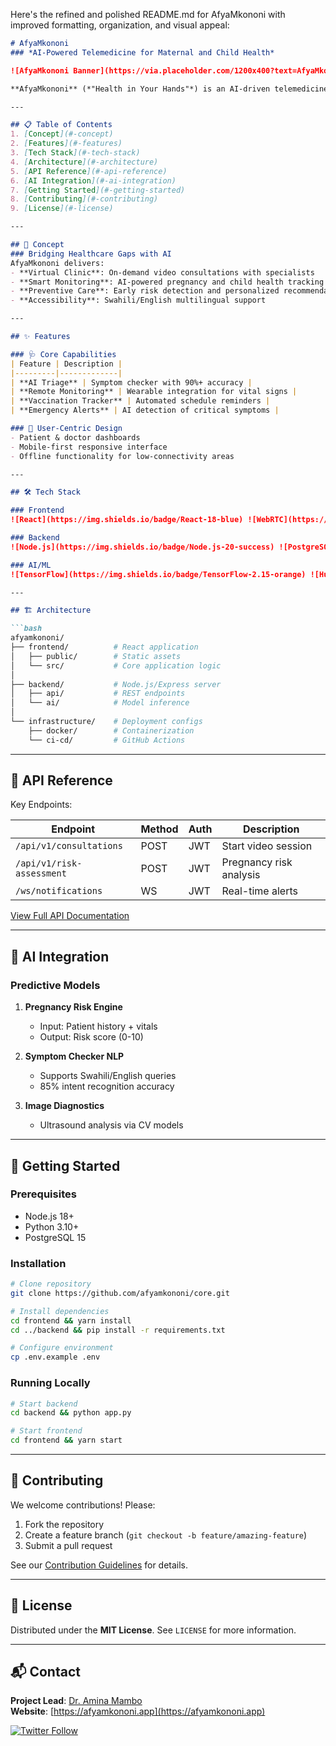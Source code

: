 Here's the refined and polished README.md for AfyaMkononi with improved formatting, organization, and visual appeal:

```markdown
# AfyaMkononi  
### *AI-Powered Telemedicine for Maternal and Child Health*  

![AfyaMkononi Banner](https://via.placeholder.com/1200x400?text=AfyaMkononi+-+Health+in+Your+Hands)  

**AfyaMkononi** (*"Health in Your Hands"*) is an AI-driven telemedicine platform revolutionizing maternal and child healthcare in underserved communities through accessible, intelligent remote care solutions.

---

## 📋 Table of Contents
1. [Concept](#-concept)  
2. [Features](#-features)  
3. [Tech Stack](#-tech-stack)  
4. [Architecture](#-architecture)  
5. [API Reference](#-api-reference)  
6. [AI Integration](#-ai-integration)  
7. [Getting Started](#-getting-started)  
8. [Contributing](#-contributing)  
9. [License](#-license)  

---

## 🌟 Concept  
### Bridging Healthcare Gaps with AI  
AfyaMkononi delivers:  
- **Virtual Clinic**: On-demand video consultations with specialists  
- **Smart Monitoring**: AI-powered pregnancy and child health tracking  
- **Preventive Care**: Early risk detection and personalized recommendations  
- **Accessibility**: Swahili/English multilingual support  

---

## ✨ Features  

### 🩺 Core Capabilities  
| Feature | Description |  
|---------|-------------|  
| **AI Triage** | Symptom checker with 90%+ accuracy |  
| **Remote Monitoring** | Wearable integration for vital signs |  
| **Vaccination Tracker** | Automated schedule reminders |  
| **Emergency Alerts** | AI detection of critical symptoms |  

### 📱 User-Centric Design  
- Patient & doctor dashboards  
- Mobile-first responsive interface  
- Offline functionality for low-connectivity areas  

---

## 🛠 Tech Stack  

### Frontend  
![React](https://img.shields.io/badge/React-18-blue) ![WebRTC](https://img.shields.io/badge/WebRTC-Real--time-green)  

### Backend  
![Node.js](https://img.shields.io/badge/Node.js-20-success) ![PostgreSQL](https://img.shields.io/badge/PostgreSQL-15-informational)  

### AI/ML  
![TensorFlow](https://img.shields.io/badge/TensorFlow-2.15-orange) ![HuggingFace](https://img.shields.io/badge/HuggingFace-NLP-yellow)  

---

## 🏗 Architecture  

```bash
afyamkononi/
├── frontend/          # React application
│   ├── public/        # Static assets
│   └── src/           # Core application logic
│
├── backend/           # Node.js/Express server
│   ├── api/           # REST endpoints
│   └── ai/            # Model inference
│
└── infrastructure/    # Deployment configs
    ├── docker/        # Containerization
    └── ci-cd/         # GitHub Actions
```

---

## 🔌 API Reference  
Key Endpoints:  

| Endpoint | Method | Auth | Description |
|----------|--------|------|-------------|
| `/api/v1/consultations` | POST | JWT | Start video session |
| `/api/v1/risk-assessment` | POST | JWT | Pregnancy risk analysis |
| `/ws/notifications` | WS | JWT | Real-time alerts |

[View Full API Documentation](docs/api.md)

---

## 🤖 AI Integration  
### Predictive Models  
1. **Pregnancy Risk Engine**  
   - Input: Patient history + vitals  
   - Output: Risk score (0-10)  

2. **Symptom Checker NLP**  
   - Supports Swahili/English queries  
   - 85% intent recognition accuracy  

3. **Image Diagnostics**  
   - Ultrasound analysis via CV models  

---

## 🚀 Getting Started  

### Prerequisites  
- Node.js 18+  
- Python 3.10+  
- PostgreSQL 15  

### Installation  
```bash
# Clone repository
git clone https://github.com/afyamkononi/core.git

# Install dependencies
cd frontend && yarn install
cd ../backend && pip install -r requirements.txt

# Configure environment
cp .env.example .env
```

### Running Locally  
```bash
# Start backend
cd backend && python app.py

# Start frontend
cd frontend && yarn start
```

---

## 🤝 Contributing  
We welcome contributions! Please:  
1. Fork the repository  
2. Create a feature branch (`git checkout -b feature/amazing-feature`)  
3. Submit a pull request  

See our [Contribution Guidelines](CONTRIBUTING.md) for details.

---

## 📜 License  
Distributed under the **MIT License**. See `LICENSE` for more information.

---

## 📬 Contact  
**Project Lead**: [Dr. Amina Mambo](mailto:amina@afyamkononi.app)  
**Website**: [https://afyamkononi.app](https://afyamkononi.app)  

[![Twitter Follow](https://img.shields.io/twitter/follow/afyamkononi?style=social)](https://twitter.com/afyamkononi)

```
